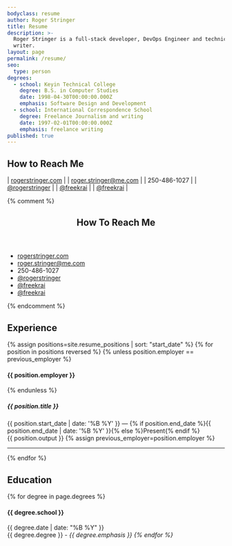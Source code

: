 ```yaml
---
bodyclass: resume
author: Roger Stringer
title: Resume
description: >-
  Roger Stringer is a full-stack developer, DevOps Engineer and technical
  writer.
layout: page
permalink: /resume/
seo:
  type: person
degrees:
  - school: Keyin Technical College
    degree: B.S. in Computer Studies
    date: 1998-04-30T00:00:00.000Z
    emphasis: Software Design and Development
  - school: International Correspondence School
    degree: Freelance Journalism and writing
    date: 1997-02-01T00:00:00.000Z
    emphasis: freelance writing
published: true
---
```


## How to Reach Me

| <a href="http://rogerstringer.com"><i class="fa fa-home"></i> rogerstringer.com</a> |   | <a href="mailto:roger.stringer@me.com"><i class="fa fa-envelope"></i> roger.stringer@me.com</a> |
|<i class="fa fa-phone"></i> 250-486-1027 |   | <a href="http://ca.linkedin.com/in/rogerstringer"><i class="fa fa-linkedin-square"></i> @rogerstringer</a> |
| <a href="http://github.com/freekrai"><i class="fa fa-github"></i> @freekrai</a> |   | <a href="http://twitter.com/freekrai"><i class="fa fa-twitter"></i> @freekrai</a> |

{% comment %}
<aside id="popular">
<header class="loaded">
<h1>How To Reach Me</h1>
</header>
<ul>
<li><a href="http://rogerstringer.com"><i class="fa fa-home"></i> rogerstringer.com</a></li>
<li><a href="mailto:roger.stringer@me.com"><i class="fa fa-envelope"></i> roger.stringer@me.com</a></li>
<li><i class="fa fa-phone"></i> 250-486-1027</li>
<li><a href="http://ca.linkedin.com/in/rogerstringer"><i class="fa fa-linkedin-square"></i> @rogerstringer</a></li>
<li><a href="http://github.com/freekrai"><i class="fa fa-github"></i> @freekrai</a></li>
<li><a href="http://twitter.com/freekrai"><i class="fa fa-twitter"></i> @freekrai</a></li>
</ul>
</aside>
{% endcomment %}

## Experience

{% assign positions=site.resume_positions | sort: "start_date" %}
{% for position in positions reversed %}
   {% unless position.employer == previous_employer %}
#### {{ position.employer }}
   {% endunless %}
##### {{ position.title }}
<div class="resumedate">
   {{ position.start_date | date: '%B %Y' }} &mdash; {% if position.end_date %}{{ position.end_date | date: '%B %Y' }}{% else %}Present{% endif %}
</div>
{{ position.output }}
   {% assign previous_employer=position.employer %}
<hr class="daybreak">
{% endfor %}

## Education

{% for degree in page.degrees %}
#### {{ degree.school }}
<div class="resumedate">{{ degree.date | date: "%B %Y" }}</div>
{{ degree.degree }} - <em>{{ degree.emphasis }}
{% endfor %}
